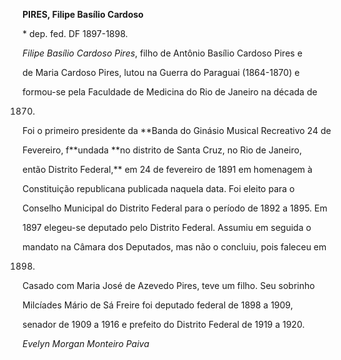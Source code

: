 **PIRES, Filipe Basílio Cardoso**



\* dep. fed. DF 1897-1898.



*Filipe Basílio Cardoso Pires*, filho de Antônio Basílio Cardoso Pires e

de Maria Cardoso Pires, lutou na Guerra do Paraguai (1864-1870) e

formou-se pela Faculdade de Medicina do Rio de Janeiro na década de

1870.



Foi o primeiro presidente da **Banda do Ginásio Musical Recreativo 24 de

Fevereiro, f**undada **no distrito de Santa Cruz, no Rio de Janeiro,

então Distrito Federal,** em 24 de fevereiro de 1891 em homenagem à

Constituição republicana publicada naquela data. Foi eleito para o

Conselho Municipal do Distrito Federal para o período de 1892 a 1895. Em

1897 elegeu-se deputado pelo Distrito Federal. Assumiu em seguida o

mandato na Câmara dos Deputados, mas não o concluiu, pois faleceu em

1898.



Casado com Maria José de Azevedo Pires, teve um filho. Seu sobrinho

Milcíades Mário de Sá Freire foi deputado federal de 1898 a 1909,

senador de 1909 a 1916 e prefeito do Distrito Federal de 1919 a 1920.



*Evelyn Morgan Monteiro Paiva*



